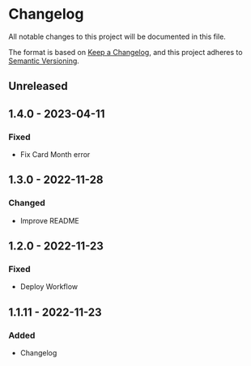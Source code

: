 # Changelog

All notable changes to this project will be documented in this file.

The format is based on [Keep a Changelog](https://keepachangelog.com/en/1.0.0/),
and this project adheres to [Semantic Versioning](https://semver.org/spec/v2.0.0.html).

## Unreleased

## 1.4.0 - 2023-04-11
### Fixed
- Fix Card Month error

## 1.3.0 - 2022-11-28
### Changed
- Improve README

## 1.2.0 - 2022-11-23
### Fixed
- Deploy Workflow

## 1.1.11 - 2022-11-23
### Added
- Changelog
